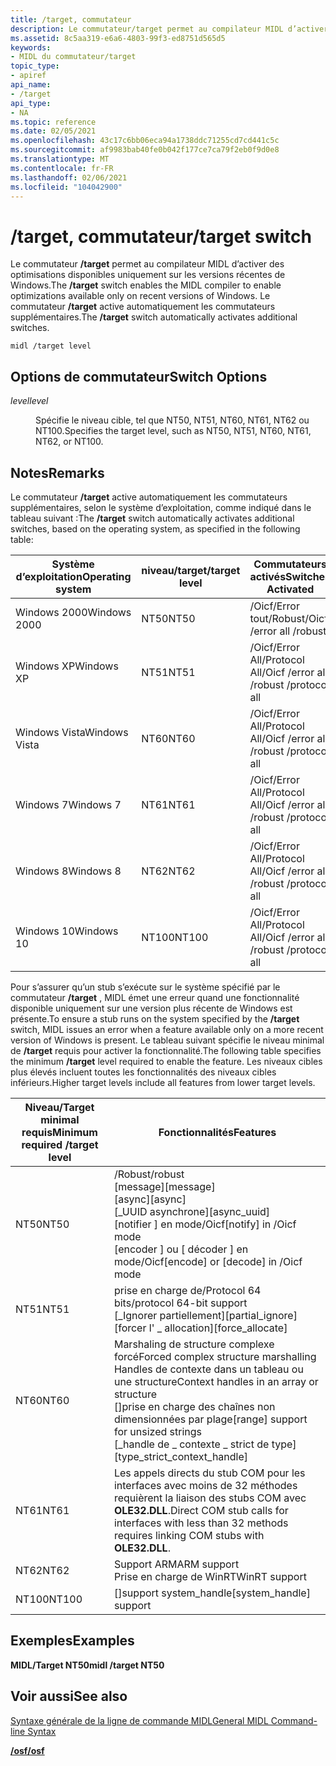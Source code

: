 ```yaml
---
title: /target, commutateur
description: Le commutateur/target permet au compilateur MIDL d’activer des optimisations disponibles uniquement sur les versions récentes de Windows. Le commutateur/target active automatiquement les commutateurs supplémentaires.
ms.assetid: 8c5aa319-e6a6-4803-99f3-ed8751d565d5
keywords:
- MIDL du commutateur/target
topic_type:
- apiref
api_name:
- /target
api_type:
- NA
ms.topic: reference
ms.date: 02/05/2021
ms.openlocfilehash: 43c17c6bb06eca94a1738ddc71255cd7cd441c5c
ms.sourcegitcommit: af9983bab40fe0b042f177ce7ca79f2eb0f9d0e8
ms.translationtype: MT
ms.contentlocale: fr-FR
ms.lasthandoff: 02/06/2021
ms.locfileid: "104042900"
---
```

# <a name="target-switch"></a><span data-ttu-id="856eb-105">/target, commutateur</span><span class="sxs-lookup"><span data-stu-id="856eb-105">/target switch</span></span>

<span data-ttu-id="856eb-106">Le commutateur **/target** permet au compilateur MIDL d’activer des optimisations disponibles uniquement sur les versions récentes de Windows.</span><span class="sxs-lookup"><span data-stu-id="856eb-106">The **/target** switch enables the MIDL compiler to enable optimizations available only on recent versions of Windows.</span></span> <span data-ttu-id="856eb-107">Le commutateur **/target** active automatiquement les commutateurs supplémentaires.</span><span class="sxs-lookup"><span data-stu-id="856eb-107">The **/target** switch automatically activates additional switches.</span></span>

``` syntax
midl /target level
```

## <a name="switch-options"></a><span data-ttu-id="856eb-108">Options de commutateur</span><span class="sxs-lookup"><span data-stu-id="856eb-108">Switch Options</span></span>

<dl> <dt>

<span data-ttu-id="856eb-109">*level*</span><span class="sxs-lookup"><span data-stu-id="856eb-109">*level*</span></span> 
</dt> <dd>

<span data-ttu-id="856eb-110">Spécifie le niveau cible, tel que NT50, NT51, NT60, NT61, NT62 ou NT100.</span><span class="sxs-lookup"><span data-stu-id="856eb-110">Specifies the target level, such as NT50, NT51, NT60, NT61, NT62, or NT100.</span></span>

</dd> </dl>

## <a name="remarks"></a><span data-ttu-id="856eb-111">Notes</span><span class="sxs-lookup"><span data-stu-id="856eb-111">Remarks</span></span>

<span data-ttu-id="856eb-112">Le commutateur **/target** active automatiquement les commutateurs supplémentaires, selon le système d’exploitation, comme indiqué dans le tableau suivant :</span><span class="sxs-lookup"><span data-stu-id="856eb-112">The **/target** switch automatically activates additional switches, based on the operating system, as specified in the following table:</span></span>



| <span data-ttu-id="856eb-113">Système d’exploitation</span><span class="sxs-lookup"><span data-stu-id="856eb-113">Operating system</span></span> | <span data-ttu-id="856eb-114">niveau/target</span><span class="sxs-lookup"><span data-stu-id="856eb-114">/target level</span></span> | <span data-ttu-id="856eb-115">Commutateurs activés</span><span class="sxs-lookup"><span data-stu-id="856eb-115">Switches Activated</span></span>                     |
|------------------|---------------|----------------------------------------|
| <span data-ttu-id="856eb-116">Windows 2000</span><span class="sxs-lookup"><span data-stu-id="856eb-116">Windows 2000</span></span>     | <span data-ttu-id="856eb-117">NT50</span><span class="sxs-lookup"><span data-stu-id="856eb-117">NT50</span></span>          | <span data-ttu-id="856eb-118">/Oicf/Error tout/Robust</span><span class="sxs-lookup"><span data-stu-id="856eb-118">/Oicf /error all /robust</span></span>               |
| <span data-ttu-id="856eb-119">Windows XP</span><span class="sxs-lookup"><span data-stu-id="856eb-119">Windows XP</span></span>       | <span data-ttu-id="856eb-120">NT51</span><span class="sxs-lookup"><span data-stu-id="856eb-120">NT51</span></span>          | <span data-ttu-id="856eb-121">/Oicf/Error All/Protocol All</span><span class="sxs-lookup"><span data-stu-id="856eb-121">/Oicf /error all /robust /protocol all</span></span> |
| <span data-ttu-id="856eb-122">Windows Vista</span><span class="sxs-lookup"><span data-stu-id="856eb-122">Windows Vista</span></span>    | <span data-ttu-id="856eb-123">NT60</span><span class="sxs-lookup"><span data-stu-id="856eb-123">NT60</span></span>          | <span data-ttu-id="856eb-124">/Oicf/Error All/Protocol All</span><span class="sxs-lookup"><span data-stu-id="856eb-124">/Oicf /error all /robust /protocol all</span></span> |
| <span data-ttu-id="856eb-125">Windows 7</span><span class="sxs-lookup"><span data-stu-id="856eb-125">Windows 7</span></span>        | <span data-ttu-id="856eb-126">NT61</span><span class="sxs-lookup"><span data-stu-id="856eb-126">NT61</span></span>          | <span data-ttu-id="856eb-127">/Oicf/Error All/Protocol All</span><span class="sxs-lookup"><span data-stu-id="856eb-127">/Oicf /error all /robust /protocol all</span></span> |
| <span data-ttu-id="856eb-128">Windows 8</span><span class="sxs-lookup"><span data-stu-id="856eb-128">Windows 8</span></span>        | <span data-ttu-id="856eb-129">NT62</span><span class="sxs-lookup"><span data-stu-id="856eb-129">NT62</span></span>          | <span data-ttu-id="856eb-130">/Oicf/Error All/Protocol All</span><span class="sxs-lookup"><span data-stu-id="856eb-130">/Oicf /error all /robust /protocol all</span></span> |
| <span data-ttu-id="856eb-131">Windows 10</span><span class="sxs-lookup"><span data-stu-id="856eb-131">Windows 10</span></span>       | <span data-ttu-id="856eb-132">NT100</span><span class="sxs-lookup"><span data-stu-id="856eb-132">NT100</span></span>         | <span data-ttu-id="856eb-133">/Oicf/Error All/Protocol All</span><span class="sxs-lookup"><span data-stu-id="856eb-133">/Oicf /error all /robust /protocol all</span></span> |
 

<span data-ttu-id="856eb-134">Pour s’assurer qu’un stub s’exécute sur le système spécifié par le commutateur **/target** , MIDL émet une erreur quand une fonctionnalité disponible uniquement sur une version plus récente de Windows est présente.</span><span class="sxs-lookup"><span data-stu-id="856eb-134">To ensure a stub runs on the system specified by the **/target** switch, MIDL issues an error when a feature available only on a more recent version of Windows is present.</span></span> <span data-ttu-id="856eb-135">Le tableau suivant spécifie le niveau minimal de **/target** requis pour activer la fonctionnalité.</span><span class="sxs-lookup"><span data-stu-id="856eb-135">The following table specifies the minimum **/target** level required to enable the feature.</span></span> <span data-ttu-id="856eb-136">Les niveaux cibles plus élevés incluent toutes les fonctionnalités des niveaux cibles inférieurs.</span><span class="sxs-lookup"><span data-stu-id="856eb-136">Higher target levels include all features from lower target levels.</span></span>



| <span data-ttu-id="856eb-137">Niveau/Target minimal requis</span><span class="sxs-lookup"><span data-stu-id="856eb-137">Minimum required /target level</span></span> | <span data-ttu-id="856eb-138">Fonctionnalités</span><span class="sxs-lookup"><span data-stu-id="856eb-138">Features</span></span>                                                                                                                                                                                          |
|--------------------------------|---------------------------------------------------------------------------------------------------------------------------------------------------------------------------------------------------|
| <span data-ttu-id="856eb-139">NT50</span><span class="sxs-lookup"><span data-stu-id="856eb-139">NT50</span></span>                           | <span data-ttu-id="856eb-140">/Robust</span><span class="sxs-lookup"><span data-stu-id="856eb-140">/robust</span></span><br/> <span data-ttu-id="856eb-141">\[message\]</span><span class="sxs-lookup"><span data-stu-id="856eb-141">\[message\]</span></span><br/> <span data-ttu-id="856eb-142">\[async\]</span><span class="sxs-lookup"><span data-stu-id="856eb-142">\[async\]</span></span><br/> <span data-ttu-id="856eb-143">\[\_UUID asynchrone\]</span><span class="sxs-lookup"><span data-stu-id="856eb-143">\[async\_uuid\]</span></span><br/> <span data-ttu-id="856eb-144">\[notifier \] en mode/Oicf</span><span class="sxs-lookup"><span data-stu-id="856eb-144">\[notify\] in /Oicf mode</span></span><br/> <span data-ttu-id="856eb-145">\[encoder \] ou \[ décoder \] en mode/Oicf</span><span class="sxs-lookup"><span data-stu-id="856eb-145">\[encode\] or \[decode\] in /Oicf mode</span></span><br/>                   |
| <span data-ttu-id="856eb-146">NT51</span><span class="sxs-lookup"><span data-stu-id="856eb-146">NT51</span></span>                           | <span data-ttu-id="856eb-147">prise en charge de/Protocol 64 bits</span><span class="sxs-lookup"><span data-stu-id="856eb-147">/protocol 64-bit support</span></span><br/> <span data-ttu-id="856eb-148">\[\_Ignorer partiellement\]</span><span class="sxs-lookup"><span data-stu-id="856eb-148">\[partial\_ignore\]</span></span><br/> <span data-ttu-id="856eb-149">\[forcer l' \_ allocation\]</span><span class="sxs-lookup"><span data-stu-id="856eb-149">\[force\_allocate\]</span></span><br/>                                                                                                 |
| <span data-ttu-id="856eb-150">NT60</span><span class="sxs-lookup"><span data-stu-id="856eb-150">NT60</span></span>                           | <span data-ttu-id="856eb-151">Marshaling de structure complexe forcé</span><span class="sxs-lookup"><span data-stu-id="856eb-151">Forced complex structure marshalling</span></span><br/> <span data-ttu-id="856eb-152">Handles de contexte dans un tableau ou une structure</span><span class="sxs-lookup"><span data-stu-id="856eb-152">Context handles in an array or structure</span></span><br/> <span data-ttu-id="856eb-153">\[\]prise en charge des chaînes non dimensionnées par plage</span><span class="sxs-lookup"><span data-stu-id="856eb-153">\[range\] support for unsized strings</span></span><br/> <span data-ttu-id="856eb-154">\[\_handle de \_ contexte \_ strict de type\]</span><span class="sxs-lookup"><span data-stu-id="856eb-154">\[type\_strict\_context\_handle\]</span></span><br/> |
| <span data-ttu-id="856eb-155">NT61</span><span class="sxs-lookup"><span data-stu-id="856eb-155">NT61</span></span>                           | <span data-ttu-id="856eb-156">Les appels directs du stub COM pour les interfaces avec moins de 32 méthodes requièrent la liaison des stubs COM avec **OLE32.DLL**.</span><span class="sxs-lookup"><span data-stu-id="856eb-156">Direct COM stub calls for interfaces with less than 32 methods requires linking COM stubs with **OLE32.DLL**.</span></span><br/>                                                                          |
| <span data-ttu-id="856eb-157">NT62</span><span class="sxs-lookup"><span data-stu-id="856eb-157">NT62</span></span>                           | <span data-ttu-id="856eb-158">Support ARM</span><span class="sxs-lookup"><span data-stu-id="856eb-158">ARM support</span></span><br/> <span data-ttu-id="856eb-159">Prise en charge de WinRT</span><span class="sxs-lookup"><span data-stu-id="856eb-159">WinRT support</span></span><br/>                                                                                                                                                   |
| <span data-ttu-id="856eb-160">NT100</span><span class="sxs-lookup"><span data-stu-id="856eb-160">NT100</span></span>                          | <span data-ttu-id="856eb-161">\[\]support system_handle</span><span class="sxs-lookup"><span data-stu-id="856eb-161">\[system_handle\] support</span></span><br /> |


 

## <a name="examples"></a><span data-ttu-id="856eb-162">Exemples</span><span class="sxs-lookup"><span data-stu-id="856eb-162">Examples</span></span>

<span data-ttu-id="856eb-163">**MIDL/Target NT50**</span><span class="sxs-lookup"><span data-stu-id="856eb-163">**midl /target NT50**</span></span>

## <a name="see-also"></a><span data-ttu-id="856eb-164">Voir aussi</span><span class="sxs-lookup"><span data-stu-id="856eb-164">See also</span></span>

<dl> <dt>

[<span data-ttu-id="856eb-165">Syntaxe générale de la ligne de commande MIDL</span><span class="sxs-lookup"><span data-stu-id="856eb-165">General MIDL Command-line Syntax</span></span>](general-midl-command-line-syntax.md)
</dt> <dt>

[<span data-ttu-id="856eb-166">**/osf**</span><span class="sxs-lookup"><span data-stu-id="856eb-166">**/osf**</span></span>](-osf.md)
</dt> </dl>
